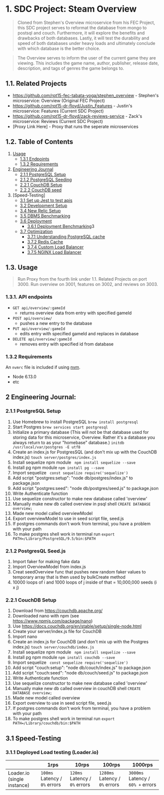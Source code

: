 # 1. SDC Project: Steam Overview

> Cloned from Stephen's Overview microservice from his FEC Project, this SDC project serves to reformat the database from mongo to postsql and couch. Furthermore, it will explore the benefits and drawbacks of both databases. Lastly, it will test the durability and speed of both databases under heavy loads and ultimately conclude with which database is the better choice. 

> The Overview serves to inform the user of the current game they are viewing. This includes the game name, author, publisher, release date, description, and tags of genres the game belongs to. 

## 1.1. Related Projects

  - https://github.com/rpt15-fec-tabata-yoga/stephen_overview - Stephen's microservice: Overview (Original FEC Project)
  - https://github.com/rpt15-dr-floyd/Justin_Features         - Justin's microservice: Features (Current SDC Project)
  - https://github.com/rpt15-dr-floyd/zack-reviews-service    - Zack's microservice: Reviews (Current SDC Project)
  - [Proxy Link Here]                                         - Proxy that runs the seperate microservices

## 1.2. Table of Contents
<!-- TOC -->
1. [Usage](#Usage)
   - [1.3.1 Endpoints](#131-crud-endpoints)
   - [1.3.2 Requirements](#132-requirements)
2. [Engineering Journal](#2-engineering-journal)
   - [2.1.1 PostgreSQL Setup](#211-postgres-setup)
   - [2.1.2 PostgreSQL Seeding](#212-postgres-seed)
   - [2.2.1 CouchDB Setup](#221-couchdb-setup)
   - [2.2.2 CouchDB seed](#222-couchdb-seed)
3. [Speed-Testing]
   - [3.1 Set up Jest to test apis](#31-set-up-jest-to-test-apis)
   - [3.2 Development Setup](#32-development-setup)
   - [3.4 New Relic Setup](#34-new-relic-setup)
   - [3.5 DBMS Benchmarking](#35-dbms-benchmarking)
   - [3.6 Deployment](#36-deployment)
     - [3.6.1 Deployment Benchmarking](#361-deployment-benchmarking)3
   - [3.7 Optimization](#37-optimization)
     - [3.7.1 Understanding PostgreSQL cache](#371-postgres-cache)
     - [3.7.2 Redis Cache](#372-redis-cache)
     - [3.7.4 Custom Load Balancer](#374-custom-load-balancer)
     - [3.7.5 NGINX Load Balancer](#375-nginx-load-balancer)

<!-- /TOC -->
## 1.3. Usage

> Run Proxy from the fourth link under 1.1. Related Projects on port 3000. Run overview on 3001, features on 3002, and reviews on 3003.

### 1.3.1. API endpoints
- `GET api/overview/:gameId` 
  - returns overview data from entry with specified gameId
- `POST api/overview/` 
  - pushes a new entry to the database
- `PUT api/overview/:gameId`
  - edits entry with specified gameId and replaces in database
- `DELETE api/overview/:gameId` 
  - removes entry with specified id from database


### 1.3.2 Requirements

An `nvmrc` file is included if using [nvm](https://github.com/creationix/nvm).

- Node 6.13.0
- etc

## 2 Engineering Journal:
### 2.1.1 PostgreSQL Setup
1. Use Homebrew to install PostgreSQL
```brew install postgresql```
2. Start Postgres
```brew services start postgresql```
3. Initialize a primary database (This will not be that database used for storing data for this microservice, Overview. Rather it's a database you always return to as your "homebase" database.)
```initdb /usr/local/var/postgres -E utf8```
4. Create an index.js for PostgresSQL (and don't mix up with the CouchDB index.js)
```touch server/postgres/index.js```
5. Install sequelize npm module
``` npm install sequelize --save```
6. Install pg npm module
```npm install pg --save```
7. Import sequelize
``` const sequelize require('sequelize')```
8. Add script "postgres:setup": "node db/postgres/index.js" to package.json
9. Add script "postgres:seed": "node db/postgres/seed.js" to package.json
10. Write Authenticate function
11. Use sequelize constructor to make new database called 'overview'
12. Manually make new db called overview in psql shell ```CREATE DATABASE overview;```
13. Made new model called overviewModel
14. Export overviewModel to use in seed script file, seed.js
15. If postgres commands don't work from terminal, you have a problem with your path
16. To make postgres shell work in terminal run 
```export PATH=/Library/PostgreSQL/9.5/bin:$PATH```

### 2.1.2 PostgresQL Seed.js
1. Import faker for making fake data
2. Import OverviewModel from index.js
3. Creat seedOverview func that pushes new random faker values to temporary array that is then used by bulkCreate method
4. 10000 loops of i and 1000 loops of j inside of that = 10,000,000 seeds (i x j)


### 2.2.1 CouchDB Setup
1. Download from https://couchdb.apache.org/
2. Downloaded nano with npm (see https://www.npmjs.com/package/nano)
3. Use https://docs.couchdb.org/en/stable/setup/single-node.html 
4. Create your server/index.js file for CouchDB
5. Import nano
4. Create an index.js for CouchDB (and don't mix up with the Postgres index.js)
```touch server/couchdb/index.js```
5. Install sequelize npm module
``` npm install sequelize --save```
6. Install pg npm module
```npm install couchdb --save```
7. Import sequelize
``` const sequelize require('sequelize')```
8. Add script "couch:setup": "node db/couch/index.js" to package.json
9. Add script "couch:seed": "node db/couch/seed.js" to package.json
10. Write Authenticate function
11. Use sequelize constructor to make new database called 'overview'
12. Manually make new db called overview in couchDB shell ```CREATE DATABASE overview;```
13. Made new model called overview
14. Export overview to use in seed script file, seed.js
15. If postgres commands don't work from terminal, you have a problem with your path
16. To make postgres shell work in terminal run 
```export PATH=/Library/couchdb/bin:$PATH```


## 3.1 Speed-Testing
### 3.1.1 Deployed Load testing (Loader.io)



|                             | 1rps                      | 10rps                     | 100rps                     | 1000rps                       |
|-----------------------------|---------------------------|---------------------------|----------------------------|-------------------------------|
| Loader.io (single instance) | `100ms` Latency / `0%` errors | `120ms` Latency / `0%` errors | `1280ms` Latency / `0%` errors | `3000ms` Latency / `60% +` errors |

